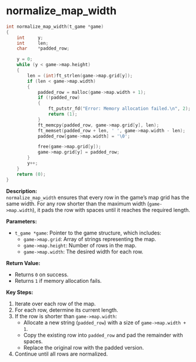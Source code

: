 # normalize_map_width

```c
int	normalize_map_width(t_game *game)
{
	int		y;
	int		len;
	char	*padded_row;

	y = 0;
	while (y < game->map.height)
	{
		len = (int)ft_strlen(game->map.grid[y]);
		if (len < game->map.width)
		{
			padded_row = malloc(game->map.width + 1);
			if (!padded_row)
			{
				ft_putstr_fd("Error: Memory allocation failed.\n", 2);
				return (1);
			}
			ft_memcpy(padded_row, game->map.grid[y], len);
			ft_memset(padded_row + len, ' ', game->map.width - len);
			padded_row[game->map.width] = '\0';

			free(game->map.grid[y]);
			game->map.grid[y] = padded_row;
		}
		y++;
	}
	return (0);
}
```

**Description:**  
`normalize_map_width` ensures that every row in the game’s map grid has the same width. For any row shorter than the maximum width (`game->map.width`), it pads the row with spaces until it reaches the required length.

**Parameters:**  
- `t_game *game`: Pointer to the game structure, which includes:
  - `game->map.grid`: Array of strings representing the map.
  - `game->map.height`: Number of rows in the map.
  - `game->map.width`: The desired width for each row.

**Return Value:**  
- Returns `0` on success.
- Returns `1` if memory allocation fails.

**Key Steps:**  
1. Iterate over each row of the map.
2. For each row, determine its current length.
3. If the row is shorter than `game->map.width`:
   - Allocate a new string (`padded_row`) with a size of `game->map.width + 1`.
   - Copy the existing row into `padded_row` and pad the remainder with spaces.
   - Replace the original row with the padded version.
4. Continue until all rows are normalized.
